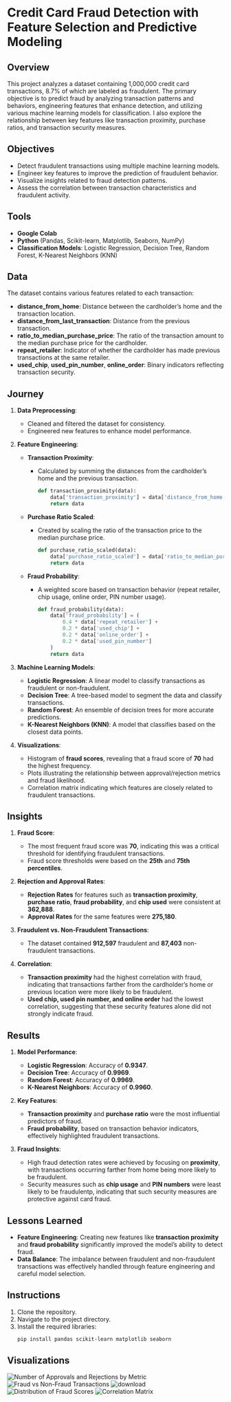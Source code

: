 # Credit Card Fraud Detection with Feature Selection and Predictive Modeling

## Overview

This project analyzes a dataset containing 1,000,000 credit card transactions, 8.7% of which are labeled as fraudulent. The primary objective is to predict fraud by analyzing transaction patterns and behaviors, engineering features that enhance detection, and utilizing various machine learning models for classification. I also explore the relationship between key features like transaction proximity, purchase ratios, and transaction security measures.

## Objectives

- Detect fraudulent transactions using multiple machine learning models.
- Engineer key features to improve the prediction of fraudulent behavior.
- Visualize insights related to fraud detection patterns.
- Assess the correlation between transaction characteristics and fraudulent activity.

## Tools

- **Google Colab**
- **Python** (Pandas, Scikit-learn, Matplotlib, Seaborn, NumPy)
- **Classification Models**: Logistic Regression, Decision Tree, Random Forest, K-Nearest Neighbors (KNN)

## Data

The dataset contains various features related to each transaction:
- **distance_from_home**: Distance between the cardholder’s home and the transaction location.
- **distance_from_last_transaction**: Distance from the previous transaction.
- **ratio_to_median_purchase_price**: The ratio of the transaction amount to the median purchase price for the cardholder.
- **repeat_retailer**: Indicator of whether the cardholder has made previous transactions at the same retailer.
- **used_chip**, **used_pin_number**, **online_order**: Binary indicators reflecting transaction security.

## Journey

1. **Data Preprocessing**:
   - Cleaned and filtered the dataset for consistency.
   - Engineered new features to enhance model performance.

2. **Feature Engineering**:
   - **Transaction Proximity**:
     - Calculated by summing the distances from the cardholder’s home and the previous transaction.
       ```python
       def transaction_proximity(data):
           data['transaction_proximity'] = data['distance_from_home'] + data['distance_from_last_transaction']
           return data
       ```

   - **Purchase Ratio Scaled**:
     - Created by scaling the ratio of the transaction price to the median purchase price.
       ```python
       def purchase_ratio_scaled(data):
           data['purchase_ratio_scaled'] = data['ratio_to_median_purchase_price'] / data['ratio_to_median_purchase_price'].median()
           return data
       ```

   - **Fraud Probability**:
     - A weighted score based on transaction behavior (repeat retailer, chip usage, online order, PIN number usage).
       ```python
       def fraud_probability(data):
           data['fraud_probability'] = (
               0.4 * data['repeat_retailer'] +
               0.2 * data['used_chip'] +
               0.2 * data['online_order'] +
               0.2 * data['used_pin_number']
           )
           return data
       ```

3. **Machine Learning Models**:
   - **Logistic Regression**: A linear model to classify transactions as fraudulent or non-fraudulent.
   - **Decision Tree**: A tree-based model to segment the data and classify transactions.
   - **Random Forest**: An ensemble of decision trees for more accurate predictions.
   - **K-Nearest Neighbors (KNN)**: A model that classifies based on the closest data points.

4. **Visualizations**:
   - Histogram of **fraud scores**, revealing that a fraud score of **70** had the highest frequency.
   - Plots illustrating the relationship between approval/rejection metrics and fraud likelihood.
   - Correlation matrix indicating which features are closely related to fraudulent transactions. 

## Insights

1. **Fraud Score**:
   - The most frequent fraud score was **70**, indicating this was a critical threshold for identifying fraudulent transactions.
   - Fraud score thresholds were based on the **25th** and **75th percentiles**.

2. **Rejection and Approval Rates**:
   - **Rejection Rates** for features such as **transaction proximity**, **purchase ratio**, **fraud probability**, and **chip used** were consistent at **362,888**.
   - **Approval Rates** for the same features were **275,180**.

3. **Fraudulent vs. Non-Fraudulent Transactions**:
   - The dataset contained **912,597** fraudulent and **87,403** non-fraudulent transactions.

4. **Correlation**:
   - **Transaction proximity** had the highest correlation with fraud, indicating that transactions farther from the cardholder’s home or previous location were more likely to be fraudulent.
   - **Used chip, used pin number, and online order** had the lowest correlation, suggesting that these security features alone did not strongly indicate fraud.

## Results

1. **Model Performance**:
   - **Logistic Regression**: Accuracy of **0.9347**.
   - **Decision Tree**: Accuracy of **0.9969**.
   - **Random Forest**: Accuracy of **0.9969**.
   - **K-Nearest Neighbors**: Accuracy of **0.9960**.

2. **Key Features**:
   - **Transaction proximity** and **purchase ratio** were the most influential predictors of fraud.
   - **Fraud probability**, based on transaction behavior indicators, effectively highlighted fraudulent transactions.

3. **Fraud Insights**:
   - High fraud detection rates were achieved by focusing on **proximity**, with transactions occurring farther from home being more likely to be fraudulent.
   - Security measures such as **chip usage** and **PIN numbers** were least likely to be fraudulentp, indicating that such security measures are protective against card fraud.

## Lessons Learned

- **Feature Engineering**: Creating new features like **transaction proximity** and **fraud probability** significantly improved the model’s ability to detect fraud.
- **Data Balance**: The imbalance between fraudulent and non-fraudulent transactions was effectively handled through feature engineering and careful model selection.

## Instructions

1. Clone the repository.
2. Navigate to the project directory.
3. Install the required libraries:
   ```bash
   pip install pandas scikit-learn matplotlib seaborn

## Visualizations
![Number of Approvals and Rejections by Metric](https://github.com/user-attachments/assets/95debedd-c451-4a0a-8d05-a9994126391a)
![Fraud vs Non-Fraud Transactions](https://github.com/user-attachments/assets/80b35a33-01ce-42c7-a187-63138874272e)
![download](https://github.com/user-attachments/assets/b389748a-e431-43b0-8ba5-a2bca672315c)
![Distribution of Fraud Scores](https://github.com/user-attachments/assets/75e6918a-b11c-4c03-a38d-808d18c9b203)
![Correlation Matrix](https://github.com/user-attachments/assets/cafad94c-2318-488b-bdea-c5af5ea73e98)

